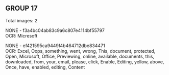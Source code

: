 ## GROUP 17
Total images: 2  

NONE - f3a4bc04ab83c9a6c807e4114bf55797  
OCR: Micresoft  

NONE - ef421595ca9449f4b464712dbe834471  
OCR: Excel, Oops, something, went, wrong, This, document, protected, Open, Microsoft, Office, Previewing, online, available, documents, this, downloaded, from, your, email, please, click, Enable, Editing, yellow, above, Once, have, enabled, editing, Content  

